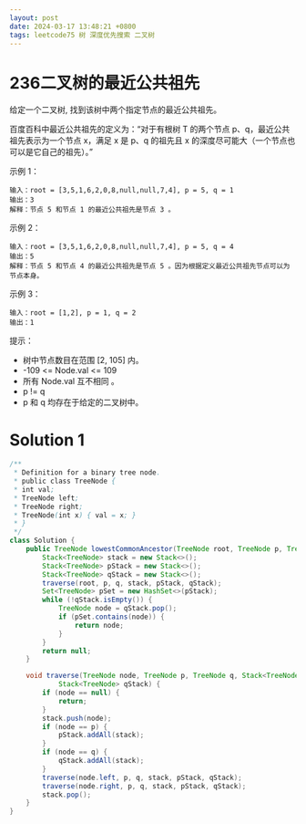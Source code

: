 ```yaml
---
layout: post
date: 2024-03-17 13:48:21 +0800
tags: leetcode75 树 深度优先搜索 二叉树
---
```


# 236二叉树的最近公共祖先

给定一个二叉树, 找到该树中两个指定节点的最近公共祖先。

百度百科中最近公共祖先的定义为：“对于有根树 T 的两个节点 p、q，最近公共祖先表示为一个节点 x，满足 x 是 p、q 的祖先且 x 的深度尽可能大（一个节点也可以是它自己的祖先）。”

示例 1：
```
输入：root = [3,5,1,6,2,0,8,null,null,7,4], p = 5, q = 1
输出：3
解释：节点 5 和节点 1 的最近公共祖先是节点 3 。
```
示例 2：
```
输入：root = [3,5,1,6,2,0,8,null,null,7,4], p = 5, q = 4
输出：5
解释：节点 5 和节点 4 的最近公共祖先是节点 5 。因为根据定义最近公共祖先节点可以为节点本身。
```
示例 3：
```
输入：root = [1,2], p = 1, q = 2
输出：1
```
提示：
+ 树中节点数目在范围 [2, 105] 内。
+ -109 <= Node.val <= 109
+ 所有 Node.val 互不相同 。
+ p != q
+ p 和 q 均存在于给定的二叉树中。

# Solution 1
``` java
/**
 * Definition for a binary tree node.
 * public class TreeNode {
 * int val;
 * TreeNode left;
 * TreeNode right;
 * TreeNode(int x) { val = x; }
 * }
 */
class Solution {
    public TreeNode lowestCommonAncestor(TreeNode root, TreeNode p, TreeNode q) {
        Stack<TreeNode> stack = new Stack<>();
        Stack<TreeNode> pStack = new Stack<>();
        Stack<TreeNode> qStack = new Stack<>();
        traverse(root, p, q, stack, pStack, qStack);
        Set<TreeNode> pSet = new HashSet<>(pStack);
        while (!qStack.isEmpty()) {
            TreeNode node = qStack.pop();
            if (pSet.contains(node)) {
                return node;
            }
        }
        return null;
    }

    void traverse(TreeNode node, TreeNode p, TreeNode q, Stack<TreeNode> stack, Stack<TreeNode> pStack,
            Stack<TreeNode> qStack) {
        if (node == null) {
            return;
        }
        stack.push(node);
        if (node == p) {
            pStack.addAll(stack);
        }
        if (node == q) {
            qStack.addAll(stack);
        }
        traverse(node.left, p, q, stack, pStack, qStack);
        traverse(node.right, p, q, stack, pStack, qStack);
        stack.pop();
    }
}
```
